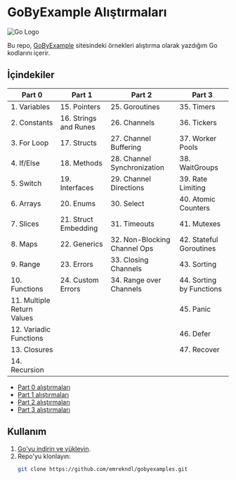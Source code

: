 # GoByExample Alıştırmaları

![Go Logo](https://skillicons.dev/icons?i=go&theme=dark)

Bu repo, [GoByExample](https://gobyexample.com/) sitesindeki örnekleri alıştırma olarak yazdığım Go kodlarını içerir.

## İçindekiler

| Part 0                         | Part 1             | Part 2                         | Part 3                         |
|--------------------------------|--------------------|--------------------------------|--------------------------------|
| 1. Variables                   | 15. Pointers       | 25. Goroutines                 | 35. Timers                      |
| 2. Constants                   | 16. Strings and Runes | 26. Channels                | 36. Tickers                     |
| 3. For Loop                    | 17. Structs        | 27. Channel Buffering          | 37. Worker Pools                |
| 4. If/Else                     | 18. Methods        | 28. Channel Synchronization    | 38. WaitGroups                  |
| 5. Switch                      | 19. Interfaces     | 29. Channel Directions         | 39. Rate Limiting               |
| 6. Arrays                      | 20. Enums          | 30. Select                     | 40. Atomic Counters             |
| 7. Slices                      | 21. Struct Embedding | 31. Timeouts                 | 41. Mutexes                     |
| 8. Maps                        | 22. Generics       | 32. Non-Blocking Channel Ops   | 42. Stateful Goroutines         |
| 9. Range                       | 23. Errors         | 33. Closing Channels           | 43. Sorting                     |
| 10. Functions                  | 24. Custom Errors  | 34. Range over Channels        | 44. Sorting by Functions        |
| 11. Multiple Return Values     |                    |                                | 45. Panic                       |
| 12. Variadic Functions         |                    |                                | 46. Defer                       |
| 13. Closures                   |                    |                                | 47. Recover                     |
| 14. Recursion                  |                    |                                |                                |

- [Part 0 alıştırmaları](part0/tutor_0.go)
- [Part 1 alıştırmaları](part1/tutor_1.go)
- [Part 2 alıştırmaları](part2/tutor_2.go)
- [Part 3 alıştırmaları](part3/tutor_3.go)

## Kullanım


1. [Go'yu indirin ve yükleyin](https://golang.org/dl/).
2. Repo'yu klonlayın:
   ```sh
   git clone https://github.com/emrekndl/gobyexamples.git

